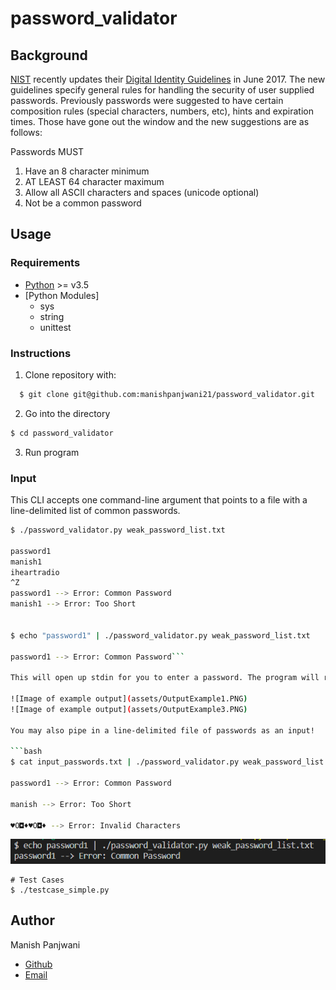 # password_validator

## Background

[NIST](https://www.nist.gov/) recently updates their [Digital Identity Guidelines](https://pages.nist.gov/800-63-3/) in June 2017.
The new guidelines specify general rules for handling the security of user supplied passwords.
Previously passwords were suggested to have certain composition rules (special characters, numbers, etc), hints and expiration times.
Those have gone out the window and the new suggestions are as follows:

Passwords MUST

1. Have an 8 character minimum 
2. AT LEAST 64 character maximum
2. Allow all ASCII characters and spaces (unicode optional)
4. Not be a common password

## Usage
### Requirements
 - [Python](https://www.python.org/downloads/) >= v3.5
 - [Python Modules]
	- sys
	- string
	- unittest

 

### Instructions
1) Clone repository with:
  ```bash
    $ git clone git@github.com:manishpanjwani21/password_validator.git
  ```

2) Go into the directory
  ```bash 
  $ cd password_validator
  ```

3) Run program

### Input
This CLI accepts one command-line argument that points to a file with a line-delimited list of common passwords. 

```bash
$ ./password_validator.py weak_password_list.txt

password1
manish1
iheartradio
^Z
password1 --> Error: Common Password
manish1 --> Error: Too Short


$ echo "password1" | ./password_validator.py weak_password_list.txt

password1 --> Error: Common Password```

This will open up stdin for you to enter a password. The program will return nothing if the password succeeds (in non-verbose mode!). It will return all errors for a given password if it has any based on the NIST standards. See below:

![Image of example output](assets/OutputExample1.PNG)
![Image of example output](assets/OutputExample3.PNG)

You may also pipe in a line-delimited file of passwords as an input!

```bash
$ cat input_passwords.txt | ./password_validator.py weak_password_list.txt

password1 --> Error: Common Password

manish --> Error: Too Short

♥O◘♦♥O◘♦ --> Error: Invalid Characters

```

![Gif of example output](assets/OutputExample2.PNG)

```
# Test Cases
$ ./testcase_simple.py
```

## Author
Manish Panjwani
- [Github](https://github.com/manishpanjwani21)
- [Email](mailto:manishpanjwani21@gmail.com)

